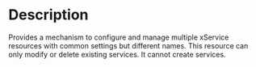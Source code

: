 # Description

Provides a mechanism to configure and manage multiple xService resources with
common settings but different names. This resource can only modify or delete
existing services. It cannot create services.
